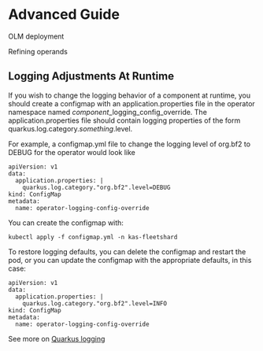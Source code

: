 # Advanced Guide

OLM deployment

Refining operands

## Logging Adjustments At Runtime

If you wish to change the logging behavior of a component at runtime, you should create a configmap with an application.properties file in the operator namespace named *component*_logging_config_override.  The application.properties file should contain logging properties of the form quarkus.log.category.*something*.level.

For example, a configmap.yml file to change the logging level of org.bf2 to DEBUG for the operator would look like

```
apiVersion: v1
data:
  application.properties: |
    quarkus.log.category."org.bf2".level=DEBUG
kind: ConfigMap
metadata:
  name: operator-logging-config-override
```

You can create the configmap with:

```shell
kubectl apply -f configmap.yml -n kas-fleetshard
```

To restore logging defaults, you can delete the configmap and restart the pod, or you can update the configmap with the appropriate defaults, in this case:

```
apiVersion: v1
data:
  application.properties: |
    quarkus.log.category."org.bf2".level=INFO
kind: ConfigMap
metadata:
  name: operator-logging-config-override
```

See more on [Quarkus logging](https://quarkus.io/guides/logging)